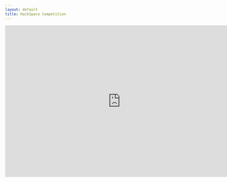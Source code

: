 ```yaml
---
layout: default
title: HackSpace Competition
---
```

<!--Main Container-->
<iframe src="https://docs.google.com/forms/d/e/1FAIpQLSefr0_P-_Ff96EfHjsjxaH37XQ5SA-A3lA92sUrRbqQ0RsV3Q/viewform?embedded=true" width="760" height="500" frameborder="0" marginheight="0" marginwidth="0">Loading...</iframe>
